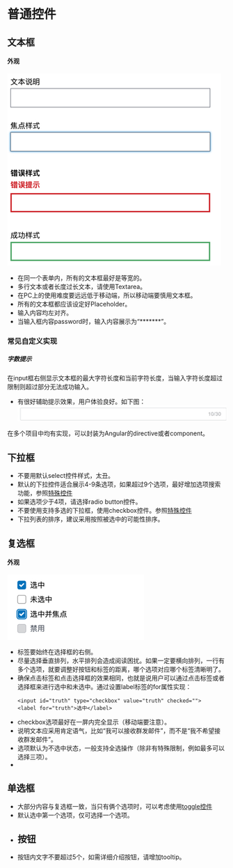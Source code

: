# 普通控件

## 文本框

#### 外观

![](input-text.jpg)

* 在同一个表单内，所有的文本框最好是等宽的。
* 多行文本或者长度过长文本，请使用Textarea。
* 在PC上的使用难度要远远低于移动端，所以移动端要慎用文本框。
* 所有的文本框都应该设定好Placeholder。
* 输入内容均左对齐。
* 当输入框内容password时，输入内容展示为“\*\*\*\*\*\*\*”。

### 常见自定义实现

##### 字数提示

在input框右侧显示文本框的最大字符长度和当前字符长度，当输入字符长度超过限制则超过部分无法成功输入。

* 有很好辅助提示效果，用户体验良好。如下图： ![](/assets/input-text-charater-counter.jpg)

在多个项目中均有实现，可以封装为Angular的directive或者component。

## 下拉框

* 不要用默认select控件样式，太丑。
* 默认的下拉控件适合展示4-9条选项，如果超过9个选项，最好增加选项搜索功能，参照[特殊控件](/form/advanced_form_control.md)
* 如果选项少于4项，请选择radio button控件。
* 不要使用支持多选的下拉框，使用checkbox控件。参照[特殊控件](/form/advanced_form_control.md)
* 下拉列表的排序，建议采用按照被选中的可能性排序。

## 复选框

#### 外观

![](/assets/checkbox.jpg)

* 标签要始终在选择框的右侧。
* 尽量选择垂直排列，水平排列会造成阅读困扰。如果一定要横向排列，一行有多个选项，就要调整好按钮和标签的距离，哪个选项对应哪个标签清晰明了。
* 确保点击标签和点击选择框的效果相同，也就是说用户可以通过点击标签或者选择框来进行选中和未选中。通过设置label标签的for属性实现：
  ```
  <input id="truth" type="checkbox" value="truth" checked=""> 
  <label for="truth">选中</label>
  ```
* checkbox选项最好在一屏内完全显示（移动端要注意）。
* 说明文本应采用肯定语气，比如“我可以接收群发邮件”，而不是“我不希望接收群发邮件”。
* 选项默认为不选中状态，一般支持全选操作（除非有特殊限制，例如最多可以选择三项）。
* 
## 单选框

* 大部分内容与复选框一致，当只有俩个选项时，可以考虑使用[toggle控件](/form/advanced_form_control.md)
* 默认选中第一个选项，仅可选择一个选项。
* ## 按钮
* 按钮内文字不要超过5个，如需详细介绍按钮，请增加tooltip。



